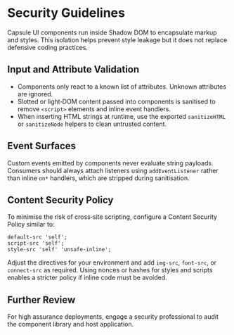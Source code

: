 # Security Guidelines

Capsule UI components run inside Shadow DOM to encapsulate markup and styles. This isolation helps prevent style leakage but it does not replace defensive coding practices.

## Input and Attribute Validation

- Components only react to a known list of attributes. Unknown attributes are ignored.
- Slotted or light‑DOM content passed into components is sanitised to remove `<script>` elements and inline event handlers.
- When inserting HTML strings at runtime, use the exported `sanitizeHTML` or `sanitizeNode` helpers to clean untrusted content.

## Event Surfaces

Custom events emitted by components never evaluate string payloads. Consumers should always attach listeners using `addEventListener` rather than inline `on*` handlers, which are stripped during sanitisation.

## Content Security Policy

To minimise the risk of cross‑site scripting, configure a Content Security Policy similar to:

```
default-src 'self';
script-src 'self';
style-src 'self' 'unsafe-inline';
```

Adjust the directives for your environment and add `img-src`, `font-src`, or `connect-src` as required. Using nonces or hashes for styles and scripts enables a stricter policy if inline code must be avoided.

## Further Review

For high assurance deployments, engage a security professional to audit the component library and host application.
